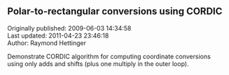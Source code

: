 ## Polar-to-rectangular conversions using CORDIC  
Originally published: 2009-06-03 14:34:58  
Last updated: 2011-04-23 23:46:18  
Author: Raymond Hettinger  
  
Demonstrate CORDIC algorithm for computing coordinate conversions using only adds and shifts (plus one multiply in the outer loop).